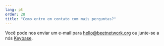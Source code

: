 ```yaml
---
lang: pt
order: 28
title: "Como entro em contato com mais perguntas?"
---
```


Você pode nos enviar um e-mail para [hello@beetnetwork.org](mailto:hello@beetnetwork.org) ou junte-se a nós [Keybase](https://keybase.io/team/beet_network.public).

